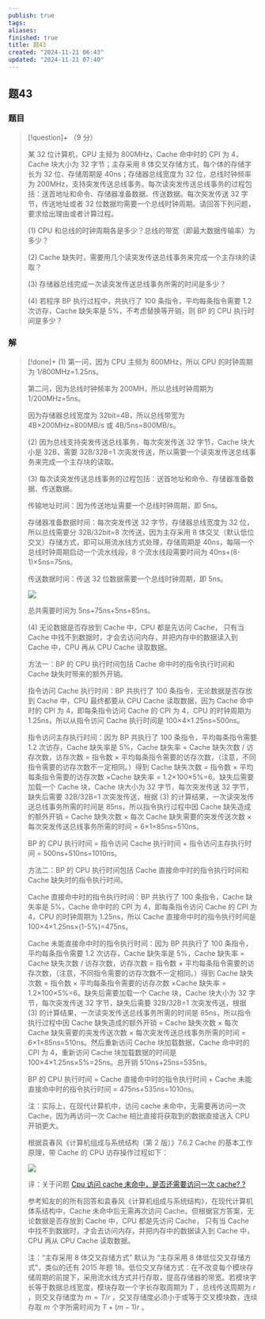 ```yaml
---
publish: true
tags: 
aliases: 
finished: true
title: 题43
created: "2024-11-21 06:43"
updated: "2024-11-21 07:40"
---
```

## 题43
### 题目
> [!question]+
> （9 分）
> 
> 某 32 位计算机，CPU 主频为 800MHz，Cache 命中时的 CPI 为 4，Cache 块大小为 32 字节；主存采用 8 体交叉存储方式，每个体的存储字长为 32 位、存储周期是 40ns；存储器总线宽度为 32 位，总线时钟频率为 200MHz，支持突发传送总线事务。每次读突发传送总线事务的过程包括：送首地址和命令、存储器准备数据、传送数据。每次突发传送 32 字节，传送地址或者 32 位数据均需要一个总线时钟周期。请回答下列问题，要求给出理由或者计算过程。
> 
> (1) CPU 和总线的时钟周期各是多少？总线的带宽（即最大数据传输率）为多少？
> 
> (2) Cache 缺失时，需要用几个读突发传送总线事务来完成一个主存块的读取？
> 
> (3) 存储器总线完成一次读突发传送总线事务所需的时间是多少？
> 
> (4) 若程序 BP 执行过程中，共执行了 100 条指令，平均每条指令需要 1.2 次访存，Cache 缺失率是 5%，不考虑替换等开销，则 BP 的 CPU 执行时间是多少？
### 解
> [!done]+
> (1) 第一问，因为 CPU 主频为 800MHz，所以 CPU 的时钟周期为 1/800MHz=1.25ns。
> 
> 第二问，因为总线时钟频率为 200MH，所以总线时钟周期为 1/200MHz=5ns。
> 
> 因为存储器总线宽度为 32bit=4B，所以总线带宽为 4B×200MHz=800MB/s 或 4B/5ns=800MB/s。
> 
> (2) 因为总线支持突发传送总线事务，每次突发传送 32 字节，Cache 块大小是 32B，需要 32B/32B=1 次突发传送，所以需要一个读突发传送总线事务来完成一个主存块的读取。
> 
> (3) 每次读突发传送总线事务的过程包括：送首地址和命令、存储器准备数据、传送数据。
> 
> 传输地址时间：因为传送地址需要一个总线时钟周期，即 5ns。
> 
> 存储器准备数据时间：每次突发传送 32 字节，存储器总线宽度为 32 位，所以总线需要分 32B/32bit=8 次传送，因为主存采用 8 体交叉（默认低位交叉）存储方式，即可以用流水线方式处理，存储周期是 40ns，每隔一个总线时钟周期启动一个流水线段，8 个流水线段需要时间为 40ns+(8-1)×5ns=75ns。
> 
> 传送数据时间：传送 32 位数据需要一个总线时钟周期，即 5ns。
> 
> ![](https://picx.zhimg.com/v2-1c6298c14a112569588275d006cade5b_r.jpg)
> 
> 总共需要时间为 5ns+75ns+5ns=85ns。
> 
> (4) 无论数据是否存放到 Cache 中，CPU 都是先访问 Cache， 只有当 Cache 中找不到数据时，才会去访问内存，并把内存中的数据读⼊到 Cache 中，CPU 再从 CPU Cache 读取数据。
> 
> 方法一：BP 的 CPU 执行时间包括 Cache 命中时的指令执行时间和 Cache 缺失时带来的额外开销。
> 
> 指令访问 Cache 执行时间：BP 共执行了 100 条指令，无论数据是否存放到 Cache 中，CPU 最终都要从 CPU Cache 读取数据，因为 Cache 命中时的 CPI 为 4，即每条指令访问 Cache 的 CPI 为 4，CPU 的时钟周期为 1.25ns，所以从指令访问 Cache 执行时间是 100×4×1.25ns=500ns。
> 
> 指令访问主存执行时间：因为 BP 共执行了 100 条指令，平均每条指令需要 1.2 次访存，Cache 缺失率是 5%，Cache 缺失率 = Cache 缺失次数 / 访存次数，访存次数 = 指令数 × 平均每条指令需要的访存次数，（注意，不同指令需要的访存次数不一定相同。）得到 Cache 缺失次数 = 指令数 × 平均每条指令需要的访存次数 ×Cache 缺失率 = 1.2×100×5%=6。缺失后需要加载一个 Cache 块，Cache 块大小为 32 字节，每次突发传送 32 字节，缺失后需要 32B/32B=1 次突发传送，根据 (3) 的计算结果，一次读突发传送总线事务所需的时间是 85ns，所以指令执行过程中因 Cache 缺失造成的额外开销 = Cache 缺失次数 × 每次 Cache 缺失需要的突发传送次数 × 每次突发传送总线事务所需的时间 = 6×1×85ns=510ns。
> 
> BP 的 CPU 执行时间 = 指令访问 Cache 执行时间 + 指令访问主存执行时间 = 500ns+510ns=1010ns。
> 
> 方法二：BP 的 CPU 执行时间包括 Cache 直接命中时的指令执行时间和 Cache 缺失时的指令执行时间。
> 
> Cache 直接命中时的指令执行时间：BP 共执行了 100 条指令，Cache 缺失率是 5%，Cache 命中时的 CPI 为 4，即每条指令访问 Cache 的 CPI 为 4，CPU 的时钟周期为 1.25ns，所以 Cache 直接命中时的指令执行时间是 100×4×1.25ns×(1-5%)=475ns。
> 
> Cache 未能直接命中时的指令执行时间：因为 BP 共执行了 100 条指令，平均每条指令需要 1.2 次访存，Cache 缺失率是 5%，Cache 缺失率 = Cache 缺失次数 / 访存次数，访存次数 = 指令数 × 平均每条指令需要的访存次数，（注意，不同指令需要的访存次数不一定相同。）得到 Cache 缺失次数 = 指令数 × 平均每条指令需要的访存次数 ×Cache 缺失率 = 1.2×100×5%=6。缺失后需要加载一个 Cache 块，Cache 块大小为 32 字节，每次突发传送 32 字节，缺失后需要 32B/32B=1 次突发传送，根据 (3) 的计算结果，一次读突发传送总线事务所需的时间是 85ns，所以指令执行过程中因 Cache 缺失造成的额外开销 = Cache 缺失次数 × 每次 Cache 缺失需要的突发传送次数 × 每次突发传送总线事务所需的时间 = 6×1×85ns=510ns。然后重新访问 Cache 块加载数据，Cache 命中时的 CPI 为 4，重新访问 Cache 块加载数据的时间是 100×4×1.25ns×5%=25ns。总开销 510ns+25ns=535ns。
> 
> BP 的 CPU 执行时间 = Cache 直接命中时的指令执行时间 + Cache 未能直接命中时的指令执行时间 = 475ns+535ns=1010ns。
> 
> 注：实际上，在现代计算机中，访问 cache 未命中，无需要再访问一次 Cache，因为再访问一次 Cache 相比直接将获取到的数据直接送入 CPU 开销更大。
> 
> 根据袁春风《计算机组成与系统结构（第 2 版）》7.6.2 Cache 的基本工作原理，带 Cache 的 CPU 访存操作过程如下：
> 
> ![](https://pic3.zhimg.com/v2-364712e25e3c26a34950fb4cc37fd850_r.jpg)
> 
> 评：关于问题 [Cpu 访问 cache 未命中，是否还需要访问一次 cache? ?](https://www.zhihu.com/question/419394566/answer/1829405172)
> 
> 参考知友的的所有回答和袁春风《计算机组成与系统结构》，在现代计算机体系结构中，Cache 未命中后无需再次访问 Cache。但根据官方答案，无论数据是否存放到 Cache 中，CPU 都是先访问 Cache， 只有当 Cache 中找不到数据时，才会去访问内存，并把内存中的数据读⼊到 Cache 中，CPU 再从 CPU Cache 读取数据。
> 
> 注：“主存采用 8 体交叉存储方式” 默认为 “主存采用 8 体低位交叉存储方式”，类似的还有 2015 年题 18。低位交叉存储方式：在不改变每个模块存储周期的前提下，采用流水线方式并行存取，提高存储器的带宽。若模块字长等于数据总线宽度，模块存取一个字长存取周期为 $T$ ，总线传送周期为 $r$ ，则交叉存储度为 $m=T/r$ ，交叉存储度必须小于或等于交叉模块数，连续存取 $m$ 个字所需时间为 $T+(m-1)r$ 。
